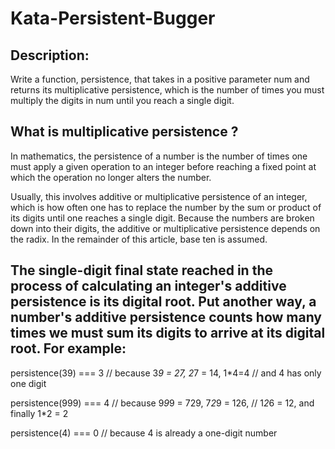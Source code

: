 # Kata-Persistent-Bugger



Description:
--
Write a function, persistence, that takes in a positive parameter num and returns its multiplicative persistence, which is the number of times you must multiply the digits in num until you reach a single digit.

What is multiplicative persistence ?
--
In mathematics, the persistence of a number is the number of times one must apply a given operation to an integer before reaching a fixed point at which the operation no longer alters the number.

Usually, this involves additive or multiplicative persistence of an integer, which is how often one has to replace the number by the sum or product of its digits until one reaches a single digit. Because the numbers are broken down into their digits, the additive or multiplicative persistence depends on the radix. In the remainder of this article, base ten is assumed.

The single-digit final state reached in the process of calculating an integer's additive persistence is its digital root. Put another way, a number's additive persistence counts how many times we must sum its digits to arrive at its digital root.
For example:
--
 persistence(39) === 3 // because 3*9 = 27, 2*7 = 14, 1*4=4
                       // and 4 has only one digit

 persistence(999) === 4 // because 9*9*9 = 729, 7*2*9 = 126,
                        // 1*2*6 = 12, and finally 1*2 = 2

 persistence(4) === 0 // because 4 is already a one-digit number
